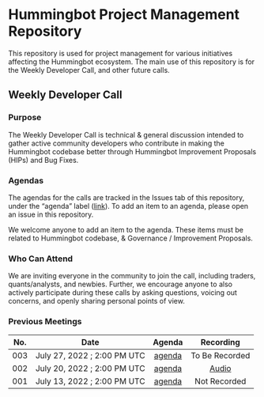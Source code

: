 # Hummingbot Project Management Repository

This repository is used for project management for various initiatives affecting the Hummingbot ecosystem. The main use of this repository is for the Weekly Developer Call, and other future calls.

## Weekly Developer Call

### Purpose

The Weekly Developer Call is technical & general discussion intended to gather active community developers who contribute in making the Hummingbot codebase better through Hummingbot Improvement Proposals (HIPs) and Bug Fixes. 

### **Agendas**

The agendas for the calls are tracked in the Issues tab of this repository, under the “agenda” label ([link](https://github.com/hummingbot/pm/issues?q=is%3Aissue+is%3Aagenda)). To add an item to an agenda, please open an issue in this repository.

We welcome anyone to add an item to the agenda. These items must be  related to Hummingbot codebase, & Governance / Improvement Proposals.

### Who Can Attend

We are inviting everyone in the community to join the call, including traders, quants/analysts, and newbies. Further, we encourage anyone to also actively participate during these calls by asking questions, voicing out concerns, and openly sharing personal points of view.

### Previous Meetings

| No. |           Date           |                        Agenda                       |    Recording   |
|-----|:------------------------:|:---------------------------------------------------:|:--------------:|
| 003 | July 27, 2022 ; 2:00 PM UTC | [agenda](https://github.com/hummingbot/pm/issues/3) | To Be Recorded |
| 002 | July 20, 2022 ; 2:00 PM UTC | [agenda](https://github.com/hummingbot/pm/issues/2) | [Audio](https://drive.google.com/file/d/1BijPhEh2jFfgWzWixoVFAZgycogX5Hfb/view?usp=sharing) |
| 001 | July 13, 2022 ; 2:00 PM UTC | [agenda](https://github.com/hummingbot/pm/issues/1) |  Not Recorded  |
